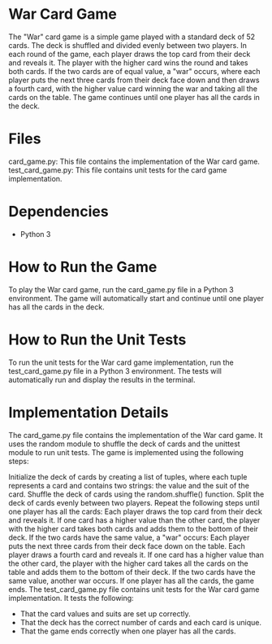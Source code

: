 # War Card Game

The "War" card game is a simple game played with a standard deck of 52 cards. The deck is shuffled and divided evenly between two players. In each round of the game, each player draws the top card from their deck and reveals it. The player with the higher card wins the round and takes both cards. If the two cards are of equal value, a "war" occurs, where each player puts the next three cards from their deck face down and then draws a fourth card, with the higher value card winning the war and taking all the cards on the table. The game continues until one player has all the cards in the deck.

# Files

card_game.py: This file contains the implementation of the War card game.
test_card_game.py: This file contains unit tests for the card game implementation.

# Dependencies
- Python 3

# How to Run the Game

To play the War card game, run the card_game.py file in a Python 3 environment. The game will automatically start and continue until one player has all the cards in the deck.

# How to Run the Unit Tests

To run the unit tests for the War card game implementation, run the test_card_game.py file in a Python 3 environment. The tests will automatically run and display the results in the terminal.

# Implementation Details

The card_game.py file contains the implementation of the War card game. It uses the random module to shuffle the deck of cards and the unittest module to run unit tests. The game is implemented using the following steps:

Initialize the deck of cards by creating a list of tuples, where each tuple represents a card and contains two strings: the value and the suit of the card.
Shuffle the deck of cards using the random.shuffle() function.
Split the deck of cards evenly between two players.
Repeat the following steps until one player has all the cards:
Each player draws the top card from their deck and reveals it.
If one card has a higher value than the other card, the player with the higher card takes both cards and adds them to the bottom of their deck.
If the two cards have the same value, a "war" occurs:
Each player puts the next three cards from their deck face down on the table.
Each player draws a fourth card and reveals it.
If one card has a higher value than the other card, the player with the higher card takes all the cards on the table and adds them to the bottom of their deck.
If the two cards have the same value, another war occurs.
If one player has all the cards, the game ends.
The test_card_game.py file contains unit tests for the War card game implementation. It tests the following:

- That the card values and suits are set up correctly.
- That the deck has the correct number of cards and each card is unique.
- That the game ends correctly when one player has all the cards.



